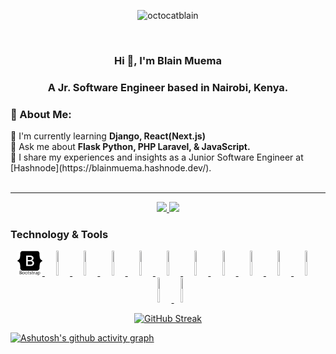 <p align="center"> 
      <img src="https://komarev.com/ghpvc/?username=octocatblain&label=Profile%20views&color=0e75b6&style=flat" alt="octocatblain" />
</p>
<br>
<h3 align="center">Hi 👋, I'm Blain Muema</h3>
<h3 align="center">A Jr. Software Engineer based in Nairobi, Kenya.</h3>

<h3>💫 About Me:</h3>
🌱 I'm currently learning <b> Django, React(Next.js)</b> <br>💬 Ask me about <b>Flask Python, PHP Laravel, &amp; JavaScript.</b> <br>📘 I share my experiences and insights as a Junior Software Engineer at [Hashnode](https://blainmuema.hashnode.dev/). 
<br>
<br>
<hr>

<div align="center" >
      <a href="https://github-readme-stats.vercel.app">
            <img src="https://github-readme-stats.vercel.app/api?username=octocatblain&show_icons=true&theme=chartreuse-dark" />
      </a>
      <span ></span>
      <a href="https://github.com/anuraghazra/convoychat"> <img src="https://github-readme-stats.vercel.app/api/top-langs/?username=octocatblain&layout=compact&langs_count=10&theme=chartreuse-dark&show_icons=truel)](https://github.com/anuraghazra/github-readme-stats" /> </a>
</div>

<!--github stats-->
<!--Tools-->
<h3>Technology & Tools</h3>
<p align="center" justify="between"> 
<!--       bootstrap -->
  <a href="https://getbootstrap.com" target="_blank" rel="noreferrer"> <img src="https://raw.githubusercontent.com/devicons/devicon/master/icons/bootstrap/bootstrap-plain-wordmark.svg" alt="bootstrap" width="8%" height="40"/> </a> 
<!--       tailwind -->
       <a href="https://tailwindcss.com/" target="_blank" rel="noreferrer">
            <img src="https://cdn.jsdelivr.net/gh/devicons/devicon/icons/tailwindcss/tailwindcss-original-wordmark.svg"  width="8%" height="40" />
          </a>
<!--       next js -->
<a href="https://nextjs.org/" target="_blank" rel="noreferrer">
            <img src="https://cdn.jsdelivr.net/gh/devicons/devicon/icons/nextjs/nextjs-original-wordmark.svg" width="8%" height="40" />
          
</a>
<!--       react.js -->
 <a href="https://react.dev/" target="_blank" rel="noreferrer">
            <img src="https://cdn.jsdelivr.net/gh/devicons/devicon/icons/react/react-original.svg"  width="8%" height="40" />
          </a>
<!--       python -->
 <a href="https://www.python.org/" target="_blank" rel="noreferrer">
            <img src="https://cdn.jsdelivr.net/gh/devicons/devicon/icons/python/python-original.svg"  width="8%" height="40"/>
           </a>
<!--       php -->
 <a href="https://www.php.net/" target="_blank" rel="noreferrer">
            <img src="https://cdn.jsdelivr.net/gh/devicons/devicon/icons/php/php-original.svg" width="8%" height="40"/>
           </a>
<!--      laravel -->
<a href="https://laravel.com/" target="_blank" rel="noreferrer">
            <img src="https://cdn.jsdelivr.net/gh/devicons/devicon/icons/laravel/laravel-plain-wordmark.svg" width="8%" height="40"/>
           </a>
<!--   html5 -->
<a href="[https://laravel.com/](https://html.com/html5/)" target="_blank" rel="noreferrer">
            <img src="https://cdn.jsdelivr.net/gh/devicons/devicon/icons/html5/html5-original-wordmark.svg" width="8%" height="40"/>
           </a>
<!--    css3 -->
<a href="https://developer.mozilla.org/en-US/docs/Web/CSS" target="_blank" rel="noreferrer">
            <img src="https://cdn.jsdelivr.net/gh/devicons/devicon/icons/css3/css3-original-wordmark.svg" width="8%" height="40"/>
           </a>
<!-- django -->
           <a href="https://www.djangoproject.com/" target="_blank" rel="noreferrer">
            <img src="https://cdn.jsdelivr.net/gh/devicons/devicon/icons/django/django-plain-wordmark.svg" width="8%" height="40"/>
           </a>
<!--  flask -->
             <a href="https://flask.palletsprojects.com/" target="_blank" rel="noreferrer">
            <img src="https://cdn.jsdelivr.net/gh/devicons/devicon/icons/flask/flask-original-wordmark.svg" width="8%" height="40"/>
           </a>
<!--       sqlalchemy -->
          <a href="https://www.sqlalchemy.org/" target="_blank" rel="noreferrer">
            <img src="https://cdn.jsdelivr.net/gh/devicons/devicon/icons/sqlalchemy/sqlalchemy-original.svg" width="8%" height="40"/>
           </a>
<!--   livewire -->
<a href="https://laravel-livewire.com/" target="_blank" rel="noreferrer">
      <img src="https://github.com/octocatblain/octocatblain/assets/62080362/8e81fd7c-e56d-4073-b96c-393d22d17a13" width="5%" height="40" /></a>
</p>

<div align="center">

<a href="https://git.io/streak-stats"><img src="https://streak-stats.demolab.com?user=octocatblain&theme=github-dark" alt="GitHub Streak" /></a>

</div>

[![Ashutosh's github activity graph](https://github-readme-activity-graph.vercel.app/graph?username=octocatblain&bg_color=000000&color=ededed&line=0aff27&point=ffffff&area=true&hide_border=true)](https://github.com/ashutosh00710/github-readme-activity-graph)
